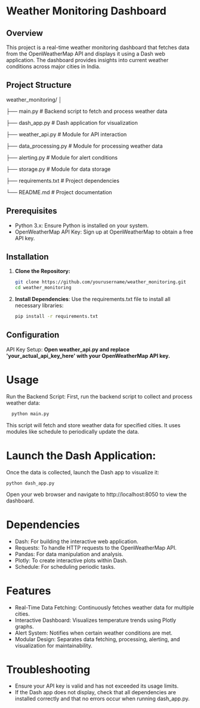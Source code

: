 # Weather Monitoring Dashboard

## Overview

This project is a real-time weather monitoring dashboard that fetches data from the OpenWeatherMap API and displays it using a Dash web application. The dashboard provides insights into current weather conditions across major cities in India.

## Project Structure
weather_monitoring/
│

├── main.py # Backend script to fetch and process weather data

├── dash_app.py # Dash application for visualization

├── weather_api.py # Module for API interaction

├── data_processing.py # Module for processing weather data

├── alerting.py # Module for alert conditions

├── storage.py # Module for data storage

├── requirements.txt # Project dependencies

└── README.md # Project documentation


## Prerequisites

- Python 3.x: Ensure Python is installed on your system.
- OpenWeatherMap API Key: Sign up at OpenWeatherMap to obtain a free API key.

## Installation

1. **Clone the Repository:**
   ```bash
   git clone https://github.com/yourusername/weather_monitoring.git
   cd weather_monitoring
2. **Install Dependencies**:
    Use the requirements.txt file to install all necessary libraries:
    ```bash
    pip install -r requirements.txt
## Configuration
  API Key Setup:
    **Open weather_api.py and replace 'your_actual_api_key_here' with your OpenWeatherMap API key.**
# Usage
   Run the Backend Script:
    First, run the backend script to collect and process weather data:
  ```bash
    python main.py
```
This script will fetch and store weather data for specified cities. It uses modules like schedule to periodically update the data.
# Launch the Dash Application:
  Once the data is collected, launch the Dash app to visualize it:
  ```
python dash_app.py
```
Open your web browser and navigate to http://localhost:8050 to view the dashboard.

# Dependencies
* Dash: For building the interactive web application.
* Requests: To handle HTTP requests to the OpenWeatherMap API.
* Pandas: For data manipulation and analysis.
* Plotly: To create interactive plots within Dash.
* Schedule: For scheduling periodic tasks.

# Features
* Real-Time Data Fetching: Continuously fetches weather data for multiple cities.
* Interactive Dashboard: Visualizes temperature trends using Plotly graphs.
* Alert System: Notifies when certain weather conditions are met.
* Modular Design: Separates data fetching, processing, alerting, and visualization for maintainability.

# Troubleshooting
* Ensure your API key is valid and has not exceeded its usage limits.
* If the Dash app does not display, check that all dependencies are installed correctly and that no errors occur when running dash_app.py.
